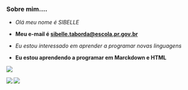 ### Sobre mim....
- _Olá meu nome é SIBELLE_
- **Meu e-mail é sibelle.taborda@escola.pr.gov.br**
- <i>Eu estou interessado em aprender a programar novas linguagens</i>

-  <b>Eu estou aprendendo a programar em Marckdown e HTML<b>

  ![](https://img.shields.io/badge/Instagram-E4405F?style=for-the-badge&logo=instagram&logoColor=white)
 
  
  
  [![](https://img.shields.io/badge/YouTube-FF0000?style=for-the-badge&logo=youtube&logoColor=white)](http://youtube.com.br)
  [![](https://img.shields.io/badge/Twitter-1DA1F2?style=for-the-badge&logo=twitter&logoColor=white)](http://twitter.com.br)
